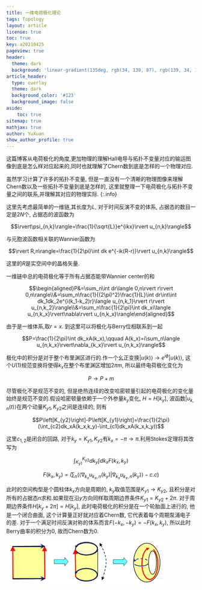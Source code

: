 ```yaml
---
title: 一维电荷极化理论
tags: Topology
layout: article
license: true
toc: true
key: a20210425
pageview: true
header:
  theme: dark
  background: 'linear-gradient(135deg, rgb(34, 139, 87), rgb(139, 34, 139))'
article_header:
  type: overlay
  theme: dark
  background_color: '#123'
  background_image: false
aside:
    toc: true
sitemap: true
mathjax: true
author: YuXuan
show_author_profile: true
---
```

这篇博客从电荷极化的角度,更加物理的理解Hall电导与拓扑不变量对应的输运图像到底是怎么样对应起来的,同时也就理解了Chern数到底是怎样的一个物理对应.
<!--more-->

虽然学习计算了许多的拓扑不变量, 但是一直没有一个清晰的物理图像来理解Chern数以及一些拓扑不变量到底是怎样的, 这里就整理一下电荷极化与拓扑不变量之间的联系,并理解其对应的物理实际.
{:.info}

这里先考虑最简单的一维链,其长度为$L$, 对于时间反演不变的体系, 占据态的数目一定是$2N$个, 占据态的波函数为

$$\rvert\psi_{n,k}\rangle=\frac{1}{\sqrt{L}}e^{ikx}\rvert u_{n,k}\rangle$$

与元胞波函数相关联的Wannier函数为

$$\rvert R,n\rangle=\frac{1}{2\pi}\int dk e^{-ik(R-r)}\rvert u_{n,k}\rangle$$

这里的$R$是实空间中的晶格矢量.

一维链中总的电荷极化等于所有占据态能带Wannier center的和

$$\begin{aligned}P&=\sum_n\int dr\langle 0,n\rvert r\rvert 0,n\rangle\\&=\sum_n\frac{1}{(2\pi)^2}\frac{1}{L}\int dr\int\int dk_1dk_2e^{i(k_1-k_2)r}\langle u_{n,k_1}\rvert r\rvert u_{n,k_2}\rangle\\&=\sum_n\frac{1}{2\pi}\int dk_xi\langle u_{n,k_x}\rvert\nabla\rvert u_{n,k_x}\rangle\end{aligned}$$

由于是一维体系,取$r=x$. 到这里可以将极化与Berry位相联系到一起

$$P=\frac{1}{2\pi}\int dk_xA(k_x),\qquad A(k_x)=i\sum_n\langle u_{n,k_x}\rvert\nabla_{k_x}\rvert u_{n,k_x}\rangle$$

极化中的积分是对于整个布里渊区进行的.作一个幺正变换$\rvert u(k)\rangle\rightarrow e^{i\phi}\rvert u(k)\rangle$, 这个$U(1)$规范变换将使得$k_x$在整个布里渊区增加$2\pi m$, 所以最终电荷极化变化为

$$P\rightarrow P+m$$

尽管极化不是规范不变的, 但是绝热连续的改变哈密顿量引起的电荷极化的变化量始终是规范不变的.假设哈密顿量依赖于一个外参量$k_y$变化, $H=H\left[k_y\right]$, 波函数$\rvert u_{k,n}(t)\rangle$在两个动量$K_{y1},K_{y2}$之间是连续的, 则有

$$P\left[K_{y2}\right]-P\left[K_{y1}\right]=\frac{1}{2\pi}(\int_{c2}dk_xA(k_x,k_y)-\int_{c1}dk_xA(k_x,k_y))$$

这里$c_{1,2}$是闭合的回路, 对于$k_y=K_{y1},K_{y2}$有$k_x=-\pi\rightarrow \pi$.利用Stokes定理将其改写为

$$\int_{K_{y1}}^{K_{y2}}dk_y\int dk_xF(k_x,k_y)$$

$$F(k_x,k_y)=i\sum_n(\langle\nabla_{k_x}u_{k_x,n}(k_y)\rvert\nabla_{k_x}u_{k_x,n}(k_y)\rangle-c.c)$$

此时的空间构型是个圆柱体$k_x$方向是周期的, $k_y$取值范围是$K_{y1}\rightarrow K_{y2}$, 且积分是对所有的占据态$n$求和.如果现在沿$y$方向同样取周期边界条件$K_{y1}=K_{y2}+2\pi$. 对于周期边界条件$H\left[k_y+2\pi\right]=H\left[k_y\right]$, 此时电荷极化的积分是在一个轮胎面上进行的, 他是一个闭合曲面, 这个计算量正好就对应着Chern数, 它代表着每个周期泵浦电子的差. 对于一个满足时间反演对称的体系而言$F(-k_x,-k_y)=-F(k_x,k_y)$, 所以此时Berry曲率的积分为0, 故而Chern数为0.

![png](/assets/images/topology/tour.png)

